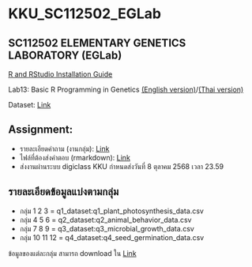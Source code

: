 # KKU_SC112502_EGLab
## SC112502 ELEMENTARY GENETICS LABORATORY (EGLab)

[R and RStudio Installation Guide](r_installation_guide.md)

Lab13:  Basic R Programming in Genetics [(English version)](r_biology_guide_md.md)/[(Thai version)](r_biology_guide_thai_md.md)

Dataset: [Link](data)

## Assignment:

- รายละเอียดคำถาม (งานกลุ่ม): [Link](questions/biology_r_questions_v5_Thai.md)
- ไฟล์ที่ต้องส่งคำตอบ (rmarkdown): [Link](questions/example_answer_file.Rmd)
- ส่งงานผ่านระบบ digiclass KKU กำหนดส่งวันที่ 8 ตุลาคม 2568 เวลา 23.59

## รายละเอียดข้อมูลแบ่งตามกลุ่ม

- กลุ่ม 1 2 3 = q1_dataset:q1_plant_photosynthesis_data.csv
- กลุ่ม 4 5 6 = q2_dataset:q2_animal_behavior_data.csv
- กลุ่ม 7 8 9 = q3_dataset:q3_microbial_growth_data.csv
- กลุ่ม 10 11 12 = q4_dataset:q4_seed_germination_data.csv

ข้อมูลของแต่ละกลุ่ม สามารถ download ใน [Link](data)

